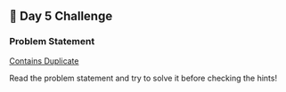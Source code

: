 ## 📌 Day 5 Challenge
### Problem Statement
[Contains Duplicate](https://leetcode.com/problems/contains-duplicate/description/)

Read the problem statement and try to solve it before checking the hints!